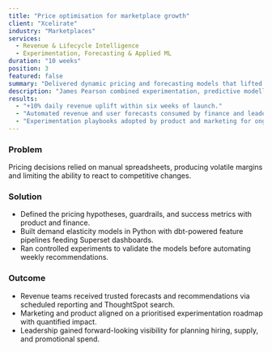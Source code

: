 ```yaml
---
title: "Price optimisation for marketplace growth"
client: "Xcelirate"
industry: "Marketplaces"
services:
  - Revenue & Lifecycle Intelligence
  - Experimentation, Forecasting & Applied ML
duration: "10 weeks"
position: 3
featured: false
summary: "Delivered dynamic pricing and forecasting models that lifted daily revenue by 10%."
description: "James Pearson combined experimentation, predictive modelling, and stakeholder enablement to embed pricing science into commercial planning."
results:
  - "+10% daily revenue uplift within six weeks of launch."
  - "Automated revenue and user forecasts consumed by finance and leadership."
  - "Experimentation playbooks adopted by product and marketing for ongoing optimisation."
---
```


### Problem
Pricing decisions relied on manual spreadsheets, producing volatile margins and limiting the ability to react to competitive changes.

### Solution
- Defined the pricing hypotheses, guardrails, and success metrics with product and finance.
- Built demand elasticity models in Python with dbt-powered feature pipelines feeding Superset dashboards.
- Ran controlled experiments to validate the models before automating weekly recommendations.

### Outcome
- Revenue teams received trusted forecasts and recommendations via scheduled reporting and ThoughtSpot search.
- Marketing and product aligned on a prioritised experimentation roadmap with quantified impact.
- Leadership gained forward-looking visibility for planning hiring, supply, and promotional spend.
